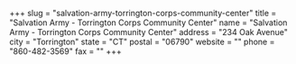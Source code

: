 +++
slug = "salvation-army-torrington-corps-community-center"
title = "Salvation Army - Torrington Corps Community Center"
name = "Salvation Army - Torrington Corps Community Center"
address = "234 Oak Avenue"
city = "Torrington"
state = "CT"
postal = "06790"
website = ""
phone = "860-482-3569"
fax = ""
+++
